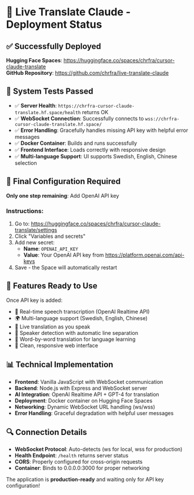 # 🚀 Live Translate Claude - Deployment Status

## ✅ Successfully Deployed

**Hugging Face Spaces**: https://huggingface.co/spaces/chrfra/cursor-claude-translate  
**GitHub Repository**: https://github.com/chrfra/live-translate-claude

## 🧪 System Tests Passed

- ✅ **Server Health**: `https://chrfra-cursor-claude-translate.hf.space/health` returns OK
- ✅ **WebSocket Connection**: Successfully connects to `wss://chrfra-cursor-claude-translate.hf.space/`
- ✅ **Error Handling**: Gracefully handles missing API key with helpful error messages
- ✅ **Docker Container**: Builds and runs successfully
- ✅ **Frontend Interface**: Loads correctly with responsive design
- ✅ **Multi-language Support**: UI supports Swedish, English, Chinese selection

## 🔧 Final Configuration Required

**Only one step remaining**: Add OpenAI API key

### Instructions:
1. Go to: https://huggingface.co/spaces/chrfra/cursor-claude-translate/settings
2. Click "Variables and secrets"
3. Add new secret:
   - **Name**: `OPENAI_API_KEY`
   - **Value**: Your OpenAI API key from https://platform.openai.com/api-keys
4. Save - the Space will automatically restart

## 🎯 Features Ready to Use

Once API key is added:
- 🎤 Real-time speech transcription (OpenAI Realtime API)
- 🌍 Multi-language support (Swedish, English, Chinese)
- 🔄 Live translation as you speak
- 👥 Speaker detection with automatic line separation  
- 📝 Word-by-word translation for language learning
- 🎨 Clean, responsive web interface

## 📊 Technical Implementation

- **Frontend**: Vanilla JavaScript with WebSocket communication
- **Backend**: Node.js with Express and WebSocket server
- **AI Integration**: OpenAI Realtime API + GPT-4 for translation
- **Deployment**: Docker container on Hugging Face Spaces
- **Networking**: Dynamic WebSocket URL handling (ws/wss)
- **Error Handling**: Graceful degradation with helpful user messages

## 🔍 Connection Details

- **WebSocket Protocol**: Auto-detects (ws for local, wss for production)
- **Health Endpoint**: `/health` returns server status
- **CORS**: Properly configured for cross-origin requests
- **Container**: Binds to 0.0.0.0:3000 for proper networking

The application is **production-ready** and waiting only for API key configuration!